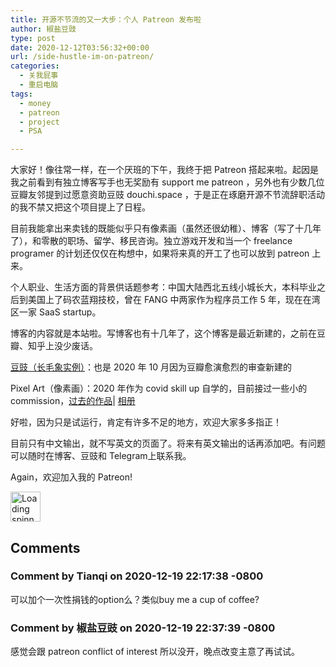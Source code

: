 ```yaml
---
title: 开源不节流的又一大步：个人 Patreon 发布啦
author: 椒盐豆豉
type: post
date: 2020-12-12T03:56:32+00:00
url: /side-hustle-im-on-patreon/
categories:
  - 关我屁事
  - 重启电脑
tags:
  - money
  - patreon
  - project
  - PSA

---
```

 

大家好！像往常一样，在一个厌班的下午，我终于把 Patreon 搭起来啦。起因是我之前看到有独立博客写手也无奖励有 support me patreon ，另外也有少数几位豆瓣友邻提到过愿意资助豆豉 douchi.space ，于是正在琢磨开源不节流辞职活动的我不禁又把这个项目提上了日程。

目前我能拿出来卖钱的既能似乎只有像素画（虽然还很幼稚）、博客（写了十几年了），和零散的职场、留学、移民咨询。独立游戏开发和当一个 freelance programer 的计划还仅仅在构想中，如果将来真的开工了也可以放到 patreon 上来。

个人职业、生活方面的背景供话题参考：中国大陆西北五线小城长大，本科毕业之后到美国上了码农蓝翔技校，曾在 FANG 中两家作为程序员工作 5 年，现在在湾区一家 SaaS startup。

博客的内容就是本站啦。写博客也有十几年了，这个博客是最近新建的，之前在豆瓣、知乎上没少废话。

<a rel="noreferrer noopener" href="https://douchi.space/" data-type="URL" data-id="https://douchi.space/" target="_blank">豆豉（长毛象实例）</a>：也是 2020 年 10 月因为豆瓣愈演愈烈的审查新建的

Pixel Art（像素画）：2020 年作为 covid skill up 自学的，目前接过一些小的 commission，<a rel="noreferrer noopener" href="https://blog.douchi.space/?p=482" data-type="URL" data-id="https://blog.douchi.space/?p=482" target="_blank">过去的作品</a>| <a href="https://www.douban.com/photos/album/1873806508/" data-type="URL" data-id="https://www.douban.com/photos/album/1873806508/" target="_blank" rel="noreferrer noopener">相册</a> 

好啦，因为只是试运行，肯定有许多不足的地方，欢迎大家多多指正！

目前只有中文输出，就不写英文的页面了。将来有英文输出的话再添加吧。有问题可以随时在博客、豆豉和 Telegram上联系我。

Again，欢迎加入我的 Patreon! 



<div class="da-reactions-outer TpostID529">
  <div class="da-reactions-data da-reactions-container-async left" data-type="post" data-id="529" data-nonce="12cef3c412" id="da-reactions-slot-post-529"> 
  
  <div class="da-reactions-static">
    <img src="http://blog.douchi.space/wp-content/plugins/da-reactions/assets/dist/loading.svg" alt="Loading spinner" width="48" height="48" style="width:48px; height:48px" />
  </div>
</div></div>

## Comments

### Comment by Tianqi on 2020-12-19 22:17:38 -0800
可以加个一次性捐钱的option么？类似buy me a cup of coffee?

### Comment by 椒盐豆豉 on 2020-12-19 22:37:39 -0800
感觉会跟 patreon conflict of interest 所以没开，晚点改变主意了再试试。